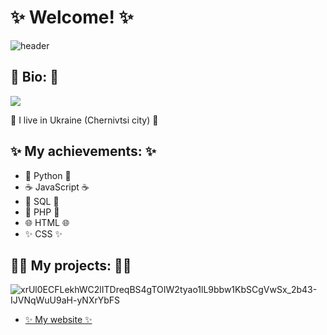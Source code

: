 # ✨ Welcome! ✨
![header](https://user-images.githubusercontent.com/39905530/163352307-3a1b027e-cb9f-4c35-9cea-75e945b9e3ee.png)

## 🍩 Bio: 🍩
<img src="https://c.tenor.com/6Gr-6QEvE7EAAAAd/school-live-cute.gif">

🍩 I live in Ukraine (Chernivtsi city) 🍩 <br>

## ✨ My achievements: ✨
+ 🐍 Python 🐍
+ ☕ JavaScript ☕
+ 🐬 SQL 🐬
+ 🐘 PHP 🐘
+ 🌐 HTML 🌐
+ ✨ CSS ✨

## 👨‍💻 My projects: 👨‍💻 

![xrUl0ECFLekhWC2lITDreqBS4gTOIW2tyao1lL9bbw1KbSCgVwSx_2b43-IJVNqWuU9aH-yNXrYbFS](https://user-images.githubusercontent.com/39905530/163354115-3d600b2d-f234-465d-8bee-c2f38515d49f.gif) <br>

+ [✨ My website ✨](https://tyom1ch.github.io/)
